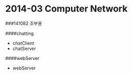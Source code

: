 2014-03 Computer Network
======
###141082 조부용

####chatting
- chatClient
- chatServer

####webServer
- webServer
